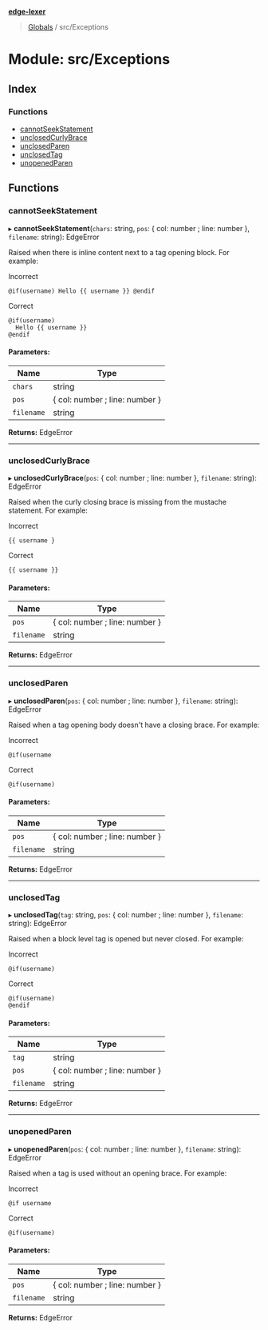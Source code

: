 **[edge-lexer](../README.md)**

> [Globals](../README.md) / src/Exceptions

# Module: src/Exceptions

## Index

### Functions

* [cannotSeekStatement](src_exceptions.md#cannotseekstatement)
* [unclosedCurlyBrace](src_exceptions.md#unclosedcurlybrace)
* [unclosedParen](src_exceptions.md#unclosedparen)
* [unclosedTag](src_exceptions.md#unclosedtag)
* [unopenedParen](src_exceptions.md#unopenedparen)

## Functions

### cannotSeekStatement

▸ **cannotSeekStatement**(`chars`: string, `pos`: { col: number ; line: number  }, `filename`: string): EdgeError

Raised when there is inline content next to a tag opening
block. For example:

Incorrect
```
@if(username) Hello {{ username }} @endif
```

Correct
```
@if(username)
  Hello {{ username }}
@endif
```

#### Parameters:

Name | Type |
------ | ------ |
`chars` | string |
`pos` | { col: number ; line: number  } |
`filename` | string |

**Returns:** EdgeError

___

### unclosedCurlyBrace

▸ **unclosedCurlyBrace**(`pos`: { col: number ; line: number  }, `filename`: string): EdgeError

Raised when the curly closing brace is missing from the mustache
statement. For example:

Incorrect
```
{{ username }
```

Correct

```
{{ username }}
```

#### Parameters:

Name | Type |
------ | ------ |
`pos` | { col: number ; line: number  } |
`filename` | string |

**Returns:** EdgeError

___

### unclosedParen

▸ **unclosedParen**(`pos`: { col: number ; line: number  }, `filename`: string): EdgeError

Raised when a tag opening body doesn't have a closing brace. For example:

Incorrect
```
@if(username
```

Correct
```
@if(username)
```

#### Parameters:

Name | Type |
------ | ------ |
`pos` | { col: number ; line: number  } |
`filename` | string |

**Returns:** EdgeError

___

### unclosedTag

▸ **unclosedTag**(`tag`: string, `pos`: { col: number ; line: number  }, `filename`: string): EdgeError

Raised when a block level tag is opened but never closed. For example:

Incorrect
```
@if(username)
```

Correct
```
@if(username)
@endif
```

#### Parameters:

Name | Type |
------ | ------ |
`tag` | string |
`pos` | { col: number ; line: number  } |
`filename` | string |

**Returns:** EdgeError

___

### unopenedParen

▸ **unopenedParen**(`pos`: { col: number ; line: number  }, `filename`: string): EdgeError

Raised when a tag is used without an opening brace. For example:

Incorrect
```
@if username
```

Correct
```
@if(username)
```

#### Parameters:

Name | Type |
------ | ------ |
`pos` | { col: number ; line: number  } |
`filename` | string |

**Returns:** EdgeError
